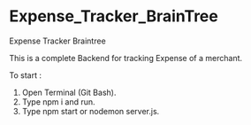 # Expense_Tracker_BrainTree
Expense Tracker Braintree 


This is a complete Backend for tracking Expense of a merchant.

To start :

1. Open Terminal (Git Bash).
2. Type npm i and run.
3. Type npm start or nodemon server.js.
   
